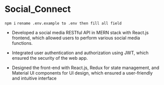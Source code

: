 # Social_Connect

 `npm i`
 `rename .env.example to .env then fill all field`

- Developed a social media RESTful API in MERN stack with React.js frontend, which allowed users to perform
various social media functions.

- Integrated user authentication and authorization using JWT, which ensured the security of the web app.

- Designed the front-end with React.js, Redux for state management, and Material UI components for UI design,
which ensured a user-friendly and intuitive interface
